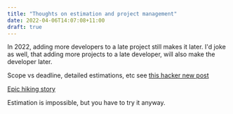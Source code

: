 ```yaml
---
title: "Thoughts on estimation and project management"
date: 2022-04-06T14:07:08+11:00
draft: true
---
```

In 2022, adding more developers to a late project still makes it later. I'd joke as well, that adding more projects to a late developer, will also make the developer later.

Scope vs deadline, detailed estimations, etc see [this hacker new post](https://news.ycombinator.com/item?id=27687265)

[Epic hiking story](https://www.quora.com/Why-are-software-development-task-estimations-regularly-off-by-a-factor-of-2-3/answer/Michael-Wolfe)

Estimation is impossible, but you have to try it anyway.